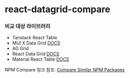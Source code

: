 # react-datagrid-compare
### 비교 대상 라이브러리
* Tanstack React Table
* MUI X Data Grid [DOCS](https://mui.com/x/react-data-grid/)
* AG Grid
* React Data Grid [DOCS](https://github.com/adazzle/react-data-grid#readme)
* Material React Table [DOCS](https://www.material-react-table.com/docs/examples/advanced)

NPM Compare 링크 참조: [Compare Similar NPM Packages](https://npm-compare.com/@mui/x-data-grid,@tanstack/react-table,ag-grid-community,material-react-table,react-data-grid/#timeRange=SIX_MONTH)